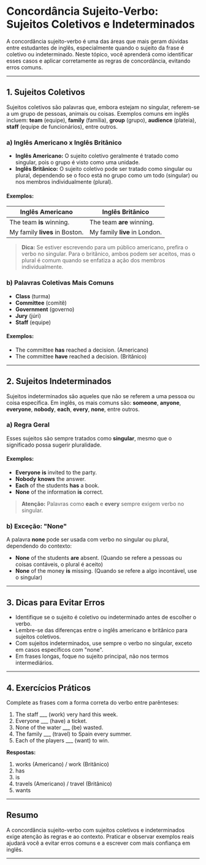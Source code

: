 
# Concordância Sujeito-Verbo: Sujeitos Coletivos e Indeterminados

A concordância sujeito-verbo é uma das áreas que mais geram dúvidas entre estudantes de inglês, especialmente quando o sujeito da frase é coletivo ou indeterminado. Neste tópico, você aprenderá como identificar esses casos e aplicar corretamente as regras de concordância, evitando erros comuns.

---

## 1. Sujeitos Coletivos

Sujeitos coletivos são palavras que, embora estejam no singular, referem-se a um grupo de pessoas, animais ou coisas. Exemplos comuns em inglês incluem: **team** (equipe), **family** (família), **group** (grupo), **audience** (plateia), **staff** (equipe de funcionários), entre outros.

### a) Inglês Americano x Inglês Britânico

- **Inglês Americano:** O sujeito coletivo geralmente é tratado como singular, pois o grupo é visto como uma unidade.
- **Inglês Britânico:** O sujeito coletivo pode ser tratado como singular ou plural, dependendo se o foco está no grupo como um todo (singular) ou nos membros individualmente (plural).

#### Exemplos:

| Inglês Americano                | Inglês Britânico                |
|---------------------------------|---------------------------------|
| The team **is** winning.        | The team **are** winning.       |
| My family **lives** in Boston.  | My family **live** in London.   |

> **Dica:** Se estiver escrevendo para um público americano, prefira o verbo no singular. Para o britânico, ambos podem ser aceitos, mas o plural é comum quando se enfatiza a ação dos membros individualmente.

### b) Palavras Coletivas Mais Comuns

- **Class** (turma)
- **Committee** (comitê)
- **Government** (governo)
- **Jury** (júri)
- **Staff** (equipe)

#### Exemplos:

- The committee **has** reached a decision. (Americano)
- The committee **have** reached a decision. (Britânico)

---

## 2. Sujeitos Indeterminados

Sujeitos indeterminados são aqueles que não se referem a uma pessoa ou coisa específica. Em inglês, os mais comuns são: **someone**, **anyone**, **everyone**, **nobody**, **each**, **every**, **none**, entre outros.

### a) Regra Geral

Esses sujeitos são sempre tratados como **singular**, mesmo que o significado possa sugerir pluralidade.

#### Exemplos:

- **Everyone** **is** invited to the party.
- **Nobody** **knows** the answer.
- **Each** of the students **has** a book.
- **None** of the information **is** correct.

> **Atenção:** Palavras como **each** e **every** sempre exigem verbo no singular.

### b) Exceção: "None"

A palavra **none** pode ser usada com verbo no singular ou plural, dependendo do contexto:

- **None** of the students **are** absent. (Quando se refere a pessoas ou coisas contáveis, o plural é aceito)
- **None** of the money **is** missing. (Quando se refere a algo incontável, use o singular)

---

## 3. Dicas para Evitar Erros

- Identifique se o sujeito é coletivo ou indeterminado antes de escolher o verbo.
- Lembre-se das diferenças entre o inglês americano e britânico para sujeitos coletivos.
- Com sujeitos indeterminados, use sempre o verbo no singular, exceto em casos específicos com "none".
- Em frases longas, foque no sujeito principal, não nos termos intermediários.

---

## 4. Exercícios Práticos

Complete as frases com a forma correta do verbo entre parênteses:

1. The staff ___ (work) very hard this week.
2. Everyone ___ (have) a ticket.
3. None of the water ___ (be) wasted.
4. The family ___ (travel) to Spain every summer.
5. Each of the players ___ (want) to win.

**Respostas:**
1. works (Americano) / work (Britânico)
2. has
3. is
4. travels (Americano) / travel (Britânico)
5. wants

---

## Resumo

A concordância sujeito-verbo com sujeitos coletivos e indeterminados exige atenção às regras e ao contexto. Praticar e observar exemplos reais ajudará você a evitar erros comuns e a escrever com mais confiança em inglês.

---
```
